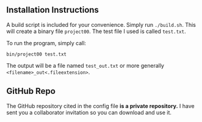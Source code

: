 ## Installation Instructions

A build script is included for your convenience.  Simply run `./build.sh`.  This will create a binary file `project00`. The test file I used is called `test.txt`.

To run the program, simply call:

`bin/project00 test.txt`

The output will be a file named `test_out.txt` or more generally `<filename>_out<.fileextension>`.

## GitHub Repo

The GitHub repository cited in the config file **is a private repository.** I have sent you a collaborator invitation so you can download and use it. 
 
